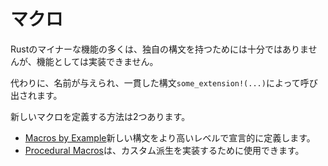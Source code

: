 # <!--Macros--> マクロ

<!--A number of minor features of Rust are not central enough to have their own syntax, and yet are not implementable as functions.-->
Rustのマイナーな機能の多くは、独自の構文を持つためには十分ではありませんが、機能としては実装できません。
<!--Instead, they are given names, and invoked through a consistent syntax: `some_extension!(...)`.-->
代わりに、名前が与えられ、一貫した構文`some_extension!(...)`によって呼び出されます。

<!--There are two ways to define new macros:-->
新しいマクロを定義する方法は2つあります。

* <!--[Macros by Example] define new syntax in a higher-level, declarative way.-->
   [Macros by Example]新しい構文をより高いレベルで宣言的に定義します。
* <!--[Procedural Macros] can be used to implement custom derive.-->
   [Procedural Macros]は、カスタム派生を実装するために使用できます。

<!--[Macros by Example]: macros-by-example.html
 [Procedural Macros]: procedural-macros.html
 [compiler plugins]: ../unstable-book/language-features/plugin.html
-->
[Procedural Macros]: procedural-macros.html
 [compiler plugins]: ../unstable-book/language-features/plugin.html
 [Macros by Example]: macros-by-example.html
 [Procedural Macros]: procedural-macros.html

